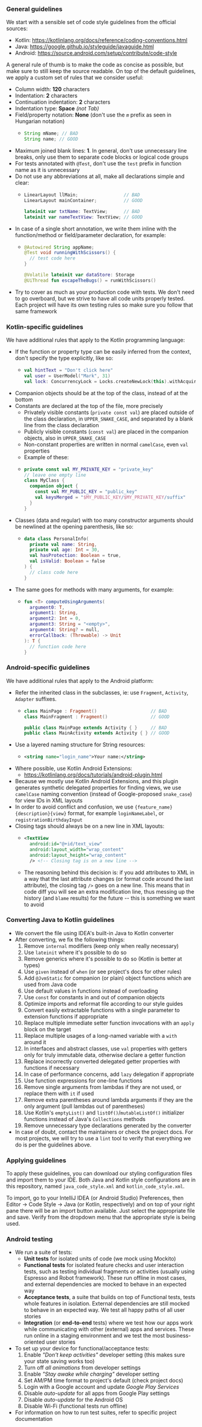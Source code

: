 ### General guidelines

We start with a sensible set of code style guidelines from the official sources:

- Kotlin: https://kotlinlang.org/docs/reference/coding-conventions.html
- Java: https://google.github.io/styleguide/javaguide.html
- Android: https://source.android.com/setup/contribute/code-style

A general rule of thumb is to make the code as concise as possible, but make sure to still keep the source readable. On top of the default guidelines, we apply a custom set of rules that we consider useful:

- Column width: **120** characters
- Indentation: **2** characters
- Continuation indentation: **2** characters
- Indentation type: **Space** _(not Tab)_
- Field/property notation: **None** (don't use the _`m`_ prefix as seen in Hungarian notation)
    - ```java
      String mName; // BAD
      String name; // GOOD
      ```
- Maximum joined blank lines: **1**. In general, don't use unnecessary line breaks, only use them to separate code blocks or logical code groups
- For tests annotated with `@Test`, don't use the `test` prefix in function name as it is unnecessary
- Do not use any abbreviations at all, make all declarations simple and clear:
    - ```java
      LinearLayout llMain;                 // BAD
      LinearLayout mainContainer;          // GOOD
      ```
      ```kotlin
      lateinit var txtName: TextView;      // BAD
      lateinit var nameTextView: TextView; // GOOD
      ```
- In case of a single short annotation, we write them inline with the function/method or field/parameter declaration, for example:
    - ```java
      @Autowired String appName;
      @Test void runningWithScissors() {
        // test code here
      }
      ```
      ```kotlin
      @Volatile lateinit var dataStore: Storage
      @UiThread fun escapeTheBugs() = runWithScissors()
      ```
- Try to cover as much as your production code with tests. We don't need to go overboard, but we strive to have all code units properly tested. Each project will have its own testing rules so make sure you follow that same framework

### Kotlin-specific guidelines

We have additional rules that apply to the Kotlin programming language:

- If the function or property type can be easily inferred from the context, don't specify the type explicitly, like so:
    - ```kotlin
      val hintText = "Don't click here"
      val user = UserModel("Mark", 31)
      val lock: ConcurrencyLock = Locks.createNewLock(this).withAcquire().setup()
      ```
- Companion objects should be at the top of the class, instead of at the bottom
- Constants are declared at the top of the file, more precisely
    - Privately visible constants (`private const val`) are placed outside of the class declaration, in `UPPER_SNAKE_CASE`, and separated by a blank line from the class declaration
    - Publicly visible constants (`const val`) are placed in the companion objects, also in `UPPER_SNAKE_CASE`
    - Non-constant properties are written in normal `camelCase`, even `val` properties
    - Example of these:
    - ```kotlin
      private const val MY_PRIVATE_KEY = "private_key"
      // leave one empty line
      class MyClass {
        companion object {
          const val MY_PUBLIC_KEY = "public_key"
          val keysMerged = "$MY_PUBLIC_KEY/$MY_PRIVATE_KEY/suffix"
        }
      }
      ```
- Classes (data and regular) with too many constructor arguments should be newlined at the opening parenthesis, like so:
    - ```kotlin
      data class PersonalInfo(
        private val name: String,
        private val age: Int = 30,
        val hasProtection: Boolean = true,
        val isValid: Boolean = false
      ) {
        // class code here
      }
      ```
- The same goes for methods with many arguments, for example:
    - ```kotlin
      fun <T> computeUsingArguments(
        argument0: T,
        argument1: String,
        argument2: Int = 0,
        argument3: String = "<empty>",
        argument4: String? = null,
        errorCallback: (Throwable) -> Unit
      ): T {
        // function code here
      }
      ```

### Android-specific guidelines

We have additional rules that apply to the Android platform:

- Refer the inherited class in the subclasses, ie: use `Fragment`, `Activity`, `Adapter` suffixes.
  - ```kotlin
    class MainPage : Fragment()                    // BAD
    class MainFragment : Fragment()                // GOOD
    ```
    ```java
    public class MainPage extends Activity { }     // BAD
    public class MainActivity extends Activity { } // GOOD
    ```
- Use a layered naming structure for String resources:
    - ```xml
      <string name="login_name">Your name:</string>
      ```
- Where possible, use Kotlin Android Extensions:
    - https://kotlinlang.org/docs/tutorials/android-plugin.html
- Because we mostly use Kotlin Android Extensions, and this plugin generates synthetic delegated properties for finding views, we use `camelCase` naming convention (instead of Google-proposed `snake_case`) for view IDs in XML layouts
- In order to avoid conflict and confusion, we use `{feature_name}{description}{view}` format, for example `loginNameLabel`, or `registrationBirthdayInput`
- Closing tags should always be on a new line in XML layouts:
    - ```xml
      <TextView
        android:id="@+id/text_view"
        android:layout_width="wrap_content"
        android:layout_height="wrap_content"
        /> <!-- Closing tag is on a new line -->
      ```
    - The reasoning behind this decision is: if you add attributes to XML in a way that the last attribute changes (or format code around the last attribute), the closing tag `/>` goes on a new line. This means that in code diff you will see an extra modification line, thus messing up the history (and `blame` results) for the future -- this is something we want to avoid

### Converting Java to Kotlin guidelines

- We convert the file using IDEA's built-in Java to Kotlin converter
- After converting, we fix the following things:
    1. Remove `internal` modifiers (keep only when really necessary)
    1. Use `lateinit` where it's possible to do so
    1. Remove generics where it's possible to do so (Kotlin is better at types)
    1. Use `given` instead of `when` (or see project's docs for other rules)
    1. Add `@JvmStatic` for companion (or plain) object functions which are used from Java code
    1. Use default values in functions instead of overloading
    1. Use `const` for constants in and out of companion objects 
    1. Optimize imports and reformat file according to our style guides
    1. Convert easily extractable functions with a single parameter to extension functions if appropriate
    1. Replace multiple immediate setter function invocations with an `apply` block on the target
    1. Replace multiple usages of a long-named variable with a `with` around it
    1. In interfaces and abstract classes, use `val` properties with getters only for truly immutable data, otherwise declare a getter function
    1. Replace incorrectly converted delegated getter properties with functions if necessary
    1. In case of performance concerns, add `lazy` delegation if appropriate
    1. Use function expressions for one-line functions
    1. Remove single arguments from lambdas if they are not used, or replace them with `it` if used
    1. Remove extra parentheses around lambda arguments if they are the only argument (pull lambdas out of parentheses)
    1. Use Kotlin's `emptyList()` and `listOf()`/`mutableListOf()` initializer functions instead of Java's `Collections` methods
    1. Remove unnecessary type declarations generated by the converter
- In case of doubt, contact the maintainers or check the project docs. For most projects, we will try to use a `lint` tool to verify that everything we do is per the guidelines above.

### Applying guidelines

To apply these guidelines, you can download our styling configuration files and import them to your IDE. Both Java and Kotlin style configurations are in this repository, named `java_code_style.xml` and `kotlin_code_style.xml`.

To import, go to your IntelliJ IDEA (or Android Studio) Preferences, then Editor -> Code Style -> Java (or Kotlin, respectively) and on top of your right pane there will be an import button available. Just select the appropriate file and save. Verify from the dropdown menu that the appropriate style is being used.

### Android testing

- We run a suite of tests:
    - **Unit tests** for isolated units of code (we mock using Mockito)
    - **Functional tests** for isolated feature checks and user interaction tests, such as testing individual fragments or activities (usually using Espresso and Robot framework). These run offline in most cases, and external dependencies are mocked to behave in an expected way
    - **Acceptance tests**, a suite that builds on top of Functional tests, tests whole features in isolation. External dependencies are still mocked to behave in an expected way. We test all happy paths of all user stories
    - **Integration** (or **end-to-end** tests) where we test how our apps work while communicating with other (external) apps and services. These run online in a staging environment and we test the most business-oriented user stories
- To set up your device for functional/acceptance tests:
    1. Enable _"Don't keep activities"_ developer setting (this makes sure your state saving works too)
    1. Turn off _all animations_ from developer settings
    1. Enable _"Stay awake while charging"_ developer setting
    1. Set AM/PM time format to project's default (check project docs)
    1. Login with a Google account and update _Google Play Services_
    1. Disable _auto-update_ for all apps from Google Play settings
    1. Disable _auto-update_ for the Android OS
    1. Disable Wi-Fi (functional tests run offline)
- For information on how to run test suites, refer to specific project documentation